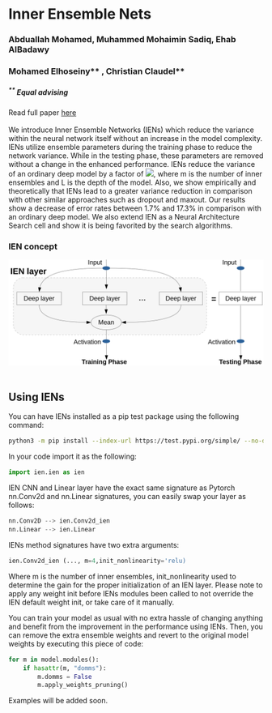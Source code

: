 # Inner Ensemble Nets
### Abduallah Mohamed, Muhammed Mohaimin Sadiq, Ehab AlBadawy <br />
### Mohamed Elhoseiny** , Christian Claudel**
##### <sup>**</sup> Equal advising
Read full paper <a href="#">here</a> </br> </br>
We introduce Inner Ensemble Networks (IENs) which reduce the variance within the neural network itself without an increase in the model complexity.
IENs utilize ensemble parameters during the training phase to reduce the network variance. While in the testing phase, these parameters are removed without a change in the enhanced performance.
IENs reduce the variance of an ordinary deep model by a factor of <img src="https://latex.codecogs.com/svg.latex?1/m^{L-1}" />, where m is the number of inner ensembles and L is the depth of the model.
Also, we show empirically and theoretically that IENs lead to a greater variance reduction in comparison with other similar approaches such as dropout and maxout.
Our results show a decrease of error rates between 1.7\% and 17.3\% in comparison with an ordinary deep model. We also extend IEN as a Neural Architecture Search cell and show it is being favorited by the search algorithms.
### IEN concept
<div align='center'>
<img src="images/ienteaser.png"></img>
</div>
<br />

## Using IENs 
You can have IENs installed as a pip test package using the following command: 
```bash
python3 -m pip install --index-url https://test.pypi.org/simple/ --no-deps inner-ensemble-nets=0.0.2
```

In your code import it as the following: 
```python
import ien.ien as ien
```
IEN CNN and Linear layer have the exact same signature as Pytorch nn.Conv2d and nn.Linear signatures, you can easily swap your layer as follows: 
```python 
nn.Conv2D --> ien.Conv2d_ien 
nn.Linear --> ien.Linear
```
IENs method signatures have two extra arguments: 
```python
ien.Conv2d_ien (..., m=4,init_nonlinearity='relu)
```
Where m is the number of inner ensembles, init_nonlinearity used to determine the gain for the proper initialization of an IEN layer.
Please note to apply any weight init before IENs modules been called to not override the IEN default weight init, or take care of it manually.

You can train your model as usual with no extra hassle of changing anything and benefit from the improvement in the performance using IENs.
Then, you can remove the extra ensemble weights and revert to the original model weights by executing this piece of code: 
```python
for m in model.modules():
    if hasattr(m, "domms"):
        m.domms = False
        m.apply_weights_pruning()
```

Examples will be added soon.
